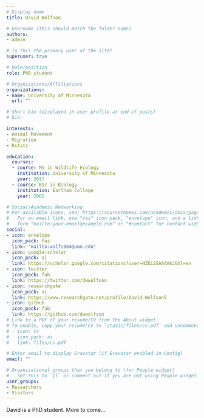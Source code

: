 ```yaml
---
# Display name
title: David Wolfson

# Username (this should match the folder name)
authors: 
- admin

# Is this the primary user of the site?
superuser: true

# Role/position
role: PhD student

# Organizations/Affiliations
organizations:
- name: University of Minnesota
  url: ""

# Short bio (displayed in user profile at end of posts)
# bio: 

interests:
- Animal Movement
- Migration
- Rstats

education:
  courses:
  - course: MS in Wildlife Ecology
    institution: University of Minnesota
    year: 2017
  - course: BSc in Biology
    institution: Earlham College
    year: 2005

# Social/Academic Networking
# For available icons, see: https://sourcethemes.com/academic/docs/page-builder/#icons
#   For an email link, use "fas" icon pack, "envelope" icon, and a link in the
#   form "mailto:your-email@example.com" or "#contact" for contact widget.
social:
- icon: envelope
  icon_pack: fas
  link: "mailto:wolfs064@umn.edu"
- icon: google-scholar
  icon_pack: ai
  link: https://scholar.google.com/citations?user=HZEi2SAAAAAJ&hl=en
- icon: twitter
  icon_pack: fab
  link: https://twitter.com/dwwolfson
- icon: researchgate
  icon_pack: ai
  link: https://www.researchgate.net/profile/David_Wolfson5
- icon: github
  icon_pack: fab
  link: https://github.com/dwwolfson
# Link to a PDF of your resume/CV from the About widget.
# To enable, copy your resume/CV to `static/files/cv.pdf` and uncomment the lines below.
# - icon: cv
#   icon_pack: ai
#   link: files/cv.pdf

# Enter email to display Gravatar (if Gravatar enabled in Config)
email: ""

# Organizational groups that you belong to (for People widget)
#   Set this to `[]` or comment out if you are not using People widget.
user_groups:
- Researchers
- Visitors
---
```


David is a PhD student. More to come...
